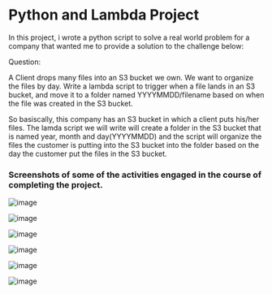 # Python and Lambda Project

In this project, i wrote a python script to solve a real world problem for a company that wanted me to provide a solution to the challenge below:

Question:

A Client drops many files into an S3 bucket we own.
We want to organize the files by day.
Write a lambda script to trigger when a file lands in an S3 bucket, and move it to a folder named YYYYMMDD/filename based on when the file was created in the S3 bucket.


So basiscally, this company has an S3 bucket in which a client puts his/her files. The lamda script we will write will create a folder in the S3 bucket that is named year, month and day(YYYYMMDD) and the script will organize the files the customer is putting into the S3 bucket into the folder based on the day the customer put the files in the S3 bucket.


### Screenshots of some of the activities engaged in the course of completing the project.




![image](https://user-images.githubusercontent.com/115881685/231749446-946ab138-0ab2-426b-a1b8-fd39f0f8866b.png)

![image](https://user-images.githubusercontent.com/115881685/231749650-0ce57252-c6a8-4c0e-8635-336f0ed478e9.png)

![image](https://user-images.githubusercontent.com/115881685/231749830-fb31a50b-71e4-4511-a850-c52a96e94ca9.png)

![image](https://user-images.githubusercontent.com/115881685/231750134-fc41c6dd-a62b-42fc-ab39-179a9cd91895.png)

![image](https://user-images.githubusercontent.com/115881685/231750374-40b29e40-6bf5-4ee6-ba5b-1c9149db9be4.png)

![image](https://user-images.githubusercontent.com/115881685/231750823-9a779867-c792-4b79-98a8-ec3d6135e5af.png)
